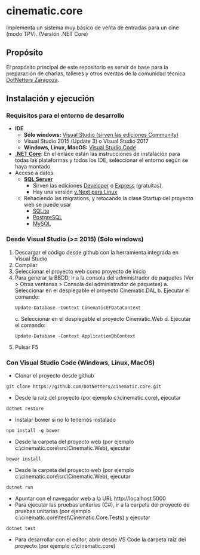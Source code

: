 # cinematic.core

Implementa un sistema muy básico de venta de entradas para un cine (modo TPV). (Versión .NET Core)

## Propósito

El propósito principal de este repositorio es servir de base para la preparación de charlas, talleres y otros eventos de la comunidad técnica [DotNetters Zaragoza](http://dotnetters.es).

## Instalación y ejecución

### Requisitos para el entorno de desarrollo

- **IDE**
  - **Sólo windows:** [Visual Studio (sirven las ediciones Community)](https://www.visualstudio.com/es/downloads/)
  - Visual Studio 2015 (Update 3) o Visual Studio 2017
  - **Windows, Linux, MacOS:** [Visual Studio Code](http://code.visualstudio.com/)
- [**.NET Core**](https://www.microsoft.com/net/core): En el enlace están las instrucciones de instalación para todas las plataformas y todos los IDE, seleccionar el entorno según se haya montado
- Acceso a datos
  - [**SQL Server**](https://www.microsoft.com/es-es/sql-server/sql-server-downloads)
    - Sirven las ediciones [Developer](https://my.visualstudio.com/Benefits?Wt.mc_id=o~msft~sql-server-dev-edition&campaign=o~msft~sql-server-dev-edition) o [Express](https://go.microsoft.com/fwlink/?LinkID=799012) (gratuitas).
    - Hay una versión [v.Next para Linux](https://www.microsoft.com/es-es/sql-server/sql-server-vnext-including-Linux)
  - Rehaciendo las migrations, y retocando la clase Startup del proyecto web se puede usar 
    - [SQLite](https://www.sqlite.org/)
    - [PostgreSQL](https://www.postgresql.org/)
    - [MySQL](https://www.mysql.com/)


### Desde Visual Studio (>= 2015) (Sólo windows)

1. Descargar el código desde github con la herramienta integrada en Visual Studio
2. Compilar
3. Seleccionar el proyecto web como proyecto de inicio
4. Para generar la BBDD, ir a la consola del administrador de paquetes (Ver > Otras ventanas > Consola del administrador de paquetes)
   a. Seleccionar en el desplegable el proyecto Cinematic.DAL
   b. Ejecutar el comando: 
    ```<bash>
    Update-Database -Context CinematicEFDataContext
    ```
   c. Seleccionar en el desplegable el proyecto Cinematic.Web
   d. Ejecutar el comando: 
    ```<bash>
    Update-Database -Context ApplicationDbContext
    ```
9. Pulsar F5

### Con Visual Studio Code (Windows, Linux, MacOS)

- Clonar el proyecto desde github
```<bash>
git clone https://github.com/DotNetters/cinematic.core.git
```
- Desde la raíz del proyecto (por ejemplo c:\cinematic.core), ejecutar 
```<bash>
dotnet restore
```
- Instalar bower si no lo tenemos instalado
```<bash>
npm install -g bower
```
- Desde la carpeta del proyecto web (por ejemplo c:\cinematic.core\src\Cinematic.Web), ejecutar
```<bash>
bower install 
```
- Desde la carpeta del proyecto web (por ejemplo c:\cinematic.core\src\Cinematic.Web), ejecutar
```<bash>
dotnet run 
```
- Apuntar con el navegador web a la URL http://localhost:5000
- Para ejecutar las pruebas unitarias (C#), ir a la carpeta del proyecto de pruebas unitarias (por ejemplo c:\cinematic.core\test\Cinematic.Core.Tests) y ejecutar
```<language>
dotnet test
```
- Para desarrollar con el editor, abrir desde VS Code la carpeta raíz del proyecto (por ejemplo c:\cinematic.core)

